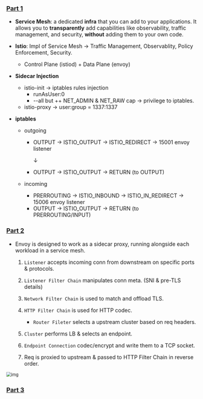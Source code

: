 ### [Part 1](https://dramasamy.medium.com/life-of-a-packet-in-istio-part-1-8221971d77de)

- **Service Mesh**: a dedicated **infra** that you can add to your applications. It allows you to **transparently** add capabilities like observability, traffic management, and security, **without** adding them to your own code.

- **Istio**: Impl of Service Mesh → Traffic Management, Observablity, Policy Enforcement, Security.
  
  - Control Plane (istiod) + Data Plane (envoy)
  
    
  
- **Sidecar Injection**

  - istio-init → iptables rules injection
    - runAsUser:0
    - --all but ++ NET_ADMIN & NET_RAW cap → privilege to iptables.
  - istio-proxy → user:group = 1337:1337
  



- **iptables**

  - outgoing

    - OUTPUT → ISTIO_OUTPUT → ISTIO_REDIRECT → 15001 envoy listener

      ↓

    - OUTPUT → ISTIO_OUTPUT → RETURN (to OUTPUT)

  - incoming

    - PRERROUTING → ISTIO_INBOUND → ISTIO_IN_REDIRECT → 15006 envoy listener
    - OUTPUT → ISTIO_OUTPUT → RETURN (to PRERROUTING/INPUT)

### [Part 2](https://dramasamy.medium.com/life-of-a-packet-in-istio-envoy-proxy-part-2-27950e820b04)

- Envoy is designed to work as a sidecar proxy, running alongside each workload in a service mesh.

  1. `Listener` accepts incoming conn from downstream on specific ports & protocols.

  2. `Listener Filter Chain` manipulates conn meta. (SNI & pre-TLS details)

  3. `Network Filter Chain` is used to match and offload TLS.

  4. `HTTP Filter Chain` is used for HTTP codec.

     - `Router Fileter` selects a upstream cluster based on req headers.

  5. `Cluster` performs LB & selects an endpoint.

  6. `Endpoint Connection` codec/encrypt and write them to a TCP socket.

  7. Req is proxied to upstream & passed to HTTP Filter Chain in reverse order.

     

<img src="https://miro.medium.com/v2/resize:fit:875/1*s3MxPjCOF7EM25Fc6ccB_Q.png" alt="img" style="zoom: 80%;" />



### [Part 3](https://dramasamy.medium.com/life-of-a-packet-in-istio-control-plane-part-3-899e565da4d2)